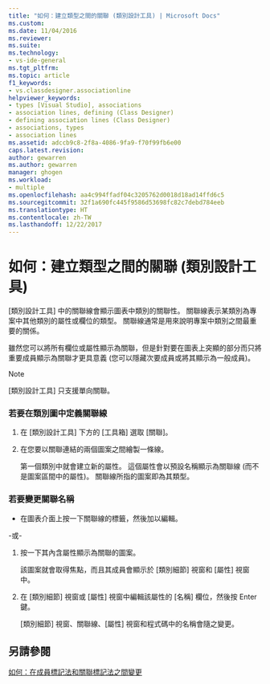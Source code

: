 ```yaml
---
title: "如何：建立類型之間的關聯 (類別設計工具) | Microsoft Docs"
ms.custom: 
ms.date: 11/04/2016
ms.reviewer: 
ms.suite: 
ms.technology:
- vs-ide-general
ms.tgt_pltfrm: 
ms.topic: article
f1_keywords:
- vs.classdesigner.associationline
helpviewer_keywords:
- types [Visual Studio], associations
- association lines, defining (Class Designer)
- defining association lines (Class Designer)
- associations, types
- association lines
ms.assetid: adccb9c8-2f8a-4086-9fa9-f70f99fb6e00
caps.latest.revision: 
author: gewarren
ms.author: gewarren
manager: ghogen
ms.workload:
- multiple
ms.openlocfilehash: aa4c994ffadf04c3205762d0018d18ad14ffd6c5
ms.sourcegitcommit: 32f1a690fc445f9586d53698fc82c7debd784eeb
ms.translationtype: HT
ms.contentlocale: zh-TW
ms.lasthandoff: 12/22/2017
---
```

# <a name="how-to-create-associations-between-types-class-designer"></a>如何：建立類型之間的關聯 (類別設計工具)
[類別設計工具] 中的關聯線會顯示圖表中類別的關聯性。 關聯線表示某類別為專案中其他類別的屬性或欄位的類型。 關聯線通常是用來說明專案中類別之間最重要的關係。  
  
雖然您可以將所有欄位或屬性顯示為關聯，但是針對要在圖表上突顯的部分而只將重要成員顯示為關聯才更具意義  (您可以隱藏次要成員或將其顯示為一般成員)。  
  
> [!NOTE]
>  [類別設計工具] 只支援單向關聯。  
  
### <a name="to-define-an-association-line-in-the-class-diagram"></a>若要在類別圖中定義關聯線  
  
1.  在 [類別設計工具] 下方的 [工具箱] 選取 [關聯]。  
  
2.  在您要以關聯連結的兩個圖案之間繪製一條線。  
  
     第一個類別中就會建立新的屬性。 這個屬性會以預設名稱顯示為關聯線 (而不是圖案區間中的屬性)。 關聯線所指的圖案即為其類型。
  
### <a name="to-change-the-name-of-an-association"></a>若要變更關聯名稱  
  
-   在圖表介面上按一下關聯線的標籤，然後加以編輯。  
  
 \-或-  
  
1.  按一下其內含屬性顯示為關聯的圖案。  
  
     該圖案就會取得焦點，而且其成員會顯示於 [類別細節] 視窗和 [屬性] 視窗中。  
  
2.  在 [類別細節] 視窗或 [屬性] 視窗中編輯該屬性的 [名稱] 欄位，然後按 Enter 鍵。  
  
     [類別細節] 視窗、關聯線、[屬性] 視窗和程式碼中的名稱會隨之變更。  
  
## <a name="see-also"></a>另請參閱
[如何：在成員標記法和關聯標記法之間變更](how-to-change-between-member-notation-and-association-notation.md)